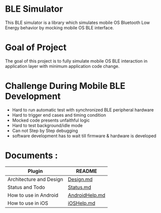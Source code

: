 # BLE Simulator

This BLE simulator is a library which simulates mobile OS Bluetooth Low Energy behavior by mocking mobile OS BLE interface.

# Goal of Project

The goal of this project is to fully simulate mobile OS BLE interaction in application layer with minimum application code change.

# Challenge During Mobile BLE Development
 * Hard to run automatic test with synchronized BLE peripheral hardware
 * Hard to trigger end cases and timing condition
 * Mocked code presents unfaithful logic
 * Hard to test background/idle mode
 * Can not Step by Step debugging
 * software development has to wait till firmware & hardware is developed

# Documents :

| Plugin | README |
| ------ | ------ |
| Architecture and Design | [Design.md](https://github.com/cerise-guo/BLESimulator.Design/blob/master/Design.md) |
| Status and Todo | [Status.md](https://github.com/cerise-guo/BLESimulator.Design/blob/master/Status.md) |
| How to use in Android | [AndroidHelp.md](https://github.com/cerise-guo/BLESimulator.Design/blob/master/AndroidHelp.md) |
| How to use in iOS | [iOSHelp.md](https://github.com/cerise-guo/BLESimulator.Design/blob/master/iOSHelp.md) |

 